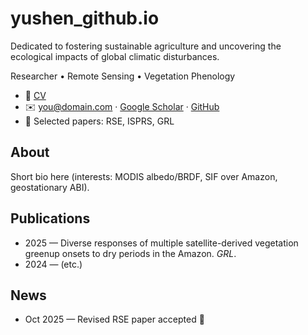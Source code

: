# yushen_github.io
Dedicated to fostering sustainable agriculture and uncovering the ecological impacts of global climatic disturbances.

Researcher • Remote Sensing • Vegetation Phenology

- 📄 [CV](cv.pdf)
- ✉️ you@domain.com · [Google Scholar](https://scholar.google.com/) · [GitHub](https://github.com/your-username)
- 📰 Selected papers: RSE, ISPRS, GRL

## About
Short bio here (interests: MODIS albedo/BRDF, SIF over Amazon, geostationary ABI).

## Publications
- 2025 — Diverse responses of multiple satellite-derived vegetation greenup onsets to dry periods in the Amazon. *GRL*.
- 2024 — (etc.)

## News
- Oct 2025 — Revised RSE paper accepted 🎉

